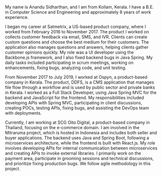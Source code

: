 My name is Anandu Sidharthan, and I am from Kollam, Kerala. I have a B.E. in Computer Science and Engineering and approximately 8 years of work experience.

I began my career at Satmetrix, a US-based product company, where I worked from February 2016 to November 2017. The product I worked on collects customer feedback via email, SMS, and IVR. Clients can create custom questions and choose the best medium for their customers. The application also manages questions and answers, helping clients gather customer opinions quickly. My role was a UI developer using the Backbone.js framework, and I also fixed backend bugs in Java Spring. My daily tasks included participating in scrum meetings, working on enhancements, fixing bugs, analyzing code, and unit testing.

From November 2017 to July 2019, I worked at Ospyn, a product-based company in Kerala. The product, DDFS, is a CMS application that manages file flow through a workflow and is used by public sector and private banks in Kerala. I worked as a Full Stack Developer, using Java Spring MVC for the backend and JavaScript for the frontend. My responsibilities included developing APIs with Spring MVC, participating in client discussions, creating POCs, testing APIs, fixing bugs, and assisting the DevOps team with deployments.

Currently, I am working at SCG Oito Digital, a product-based company in Thailand, focusing on the e-commerce domain. I am involved in the Mitraruma project, which is hosted in Indonesia and includes both seller and buyer applications. The backend uses Java and Spring Boot, following a microservices architecture, while the frontend is built with React.js. My role involves developing APIs for internal communication between microservices and creating APIs to invoke external libraries. I primarily work on the payment area, participate in grooming sessions and technical discussions, and prioritize fixing production bugs. We follow agile methodology in this project.